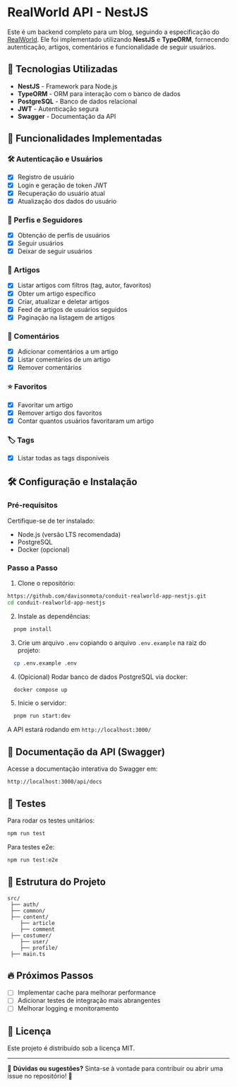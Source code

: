 # RealWorld API - NestJS

Este é um backend completo para um blog, seguindo a especificação do [RealWorld](https://realworld-docs.netlify.app/). Ele foi implementado utilizando **NestJS** e **TypeORM**, fornecendo autenticação, artigos, comentários e funcionalidade de seguir usuários.

## 🚀 Tecnologias Utilizadas

- **NestJS** - Framework para Node.js
- **TypeORM** - ORM para interação com o banco de dados
- **PostgreSQL** - Banco de dados relacional
- **JWT** - Autenticação segura
- **Swagger** - Documentação da API

## 📌 Funcionalidades Implementadas
### 🛠 Autenticação e Usuários
- [x] Registro de usuário
- [x] Login e geração de token JWT
- [x] Recuperação do usuário atual
- [x] Atualização dos dados do usuário

### 👥 Perfis e Seguidores
- [x] Obtenção de perfis de usuários
- [x] Seguir usuários
- [x] Deixar de seguir usuários

### 📝 Artigos
- [x] Listar artigos com filtros (tag, autor, favoritos)
- [x] Obter um artigo específico
- [x] Criar, atualizar e deletar artigos
- [x] Feed de artigos de usuários seguidos
- [x] Paginação na listagem de artigos

### 💬 Comentários
- [x] Adicionar comentários a um artigo
- [x] Listar comentários de um artigo
- [x] Remover comentários

### ⭐ Favoritos
- [x] Favoritar um artigo
- [x] Remover artigo dos favoritos
- [x] Contar quantos usuários favoritaram um artigo

### 🏷️ Tags

- [x] Listar todas as tags disponíveis



## 🛠 Configuração e Instalação

### **Pré-requisitos**
Certifique-se de ter instalado:
- Node.js (versão LTS recomendada)
- PostgreSQL
- Docker (opcional)

### **Passo a Passo**

1. Clone o repositório:
```sh
https://github.com/davisonmota/conduit-realworld-app-nestjs.git
cd conduit-realworld-app-nestjs
```

2. Instale as dependências:
```sh
  pnpm install
```

3. Crie um arquivo `.env` copiando o arquivo `.env.example` na raiz do projeto:
```sh
  cp .env.example .env
```
4. (Opicional) Rodar banco de dados PostgreSQL via docker:
```sh
  docker compose up 
```
5. Inicie o servidor:
```sh
  pnpm run start:dev
```

A API estará rodando em `http://localhost:3000/`

## 📖 Documentação da API (Swagger)
Acesse a documentação interativa do Swagger em:
```
http://localhost:3000/api/docs
```

## 🧪 Testes
Para rodar os testes unitários:
```sh
npm run test
```
Para testes e2e:
```sh
npm run test:e2e
```

## 📂 Estrutura do Projeto
```
src/
 ├── auth/           
 ├── common/        
 ├── content/       
    ├── article
    ├── comment
 ├── costumer/ 
    ├── user/          
    ├── profile/ 
 ├── main.ts          
```

## 🔥 Próximos Passos
- [ ] Implementar cache para melhorar performance
- [ ] Adicionar testes de integração mais abrangentes
- [ ] Melhorar logging e monitoramento

## 📜 Licença
Este projeto é distribuído sob a licença MIT.

---
📌 **Dúvidas ou sugestões?** Sinta-se à vontade para contribuir ou abrir uma issue no repositório! 🚀

